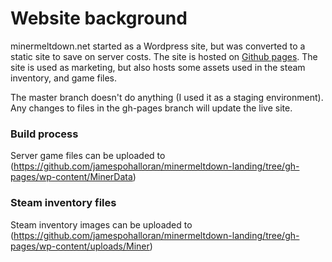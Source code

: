
# Website background
minermeltdown.net started as a Wordpress site, but was converted to a static site to save on server costs. The site is hosted on [Github pages](https://pages.github.com/). The site is used as marketing, but also hosts some assets used in the steam inventory, and game files.

The master branch doesn't do anything (I used it as a staging environment). Any changes to files in the gh-pages branch will update the live site.

### Build process
Server game files can be uploaded to (https://github.com/jamespohalloran/minermeltdown-landing/tree/gh-pages/wp-content/MinerData)

### Steam inventory files
Steam inventory images can be uploaded to (https://github.com/jamespohalloran/minermeltdown-landing/tree/gh-pages/wp-content/uploads/Miner)
